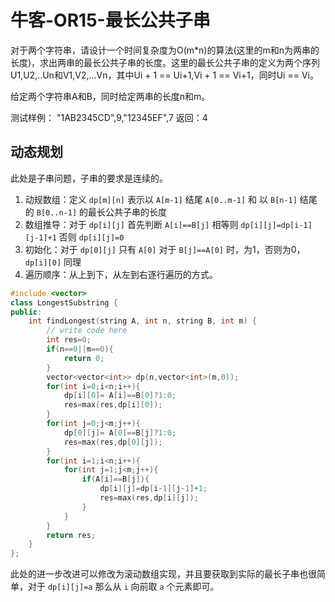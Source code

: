 # 牛客-OR15-最长公共子串

对于两个字符串，请设计一个时间复杂度为O(m*n)的算法(这里的m和n为两串的长度)，求出两串的最长公共子串的长度。这里的最长公共子串的定义为两个序列U1,U2,..Un和V1,V2,...Vn，其中Ui + 1 == Ui+1,Vi + 1 == Vi+1，同时Ui == Vi。

给定两个字符串A和B，同时给定两串的长度n和m。

测试样例：
"1AB2345CD",9,"12345EF",7
返回：4

## 动态规划

此处是子串问题，子串的要求是连续的。

1. 动规数组：定义 `dp[m][n]` 表示以 `A[m-1]` 结尾 `A[0..m-1]` 和 以 `B[n-1]` 结尾的 `B[0..n-1]` 的最长公共子串的长度
2. 数组推导：对于 `dp[i][j]` 首先判断 `A[i]==B[j]` 相等则 `dp[i][j]=dp[i-1][j-1]+1` 否则 `dp[i][j]=0`
3. 初始化：对于 `dp[0][j]` 只有 `A[0]` 对于 `B[j]==A[0]` 时，为1，否则为0，`dp[i][0]` 同理
4. 遍历顺序：从上到下，从左到右逐行遍历的方式。

```c++
#include <vector>
class LongestSubstring {
public:
    int findLongest(string A, int n, string B, int m) {
        // write code here
        int res=0;
        if(n==0||m==0){
            return 0;
        }
        vector<vector<int>> dp(n,vector<int>(m,0));
        for(int i=0;i<n;i++){
            dp[i][0]= A[i]==B[0]?1:0;
            res=max(res,dp[i][0]);
        }
        for(int j=0;j<m;j++){
            dp[0][j]= A[0]==B[j]?1:0;
            res=max(res,dp[0][j]);
        }
        for(int i=1;i<n;i++){
            for(int j=1;j<m;j++){
                if(A[i]==B[j]){
                    dp[i][j]=dp[i-1][j-1]+1;
                    res=max(res,dp[i][j]);
                }
            }
        }
        return res;
    }
};
```

此处的进一步改进可以修改为滚动数组实现，并且要获取到实际的最长子串也很简单，对于 `dp[i][j]=a` 那么从 `i` 向前取 `a` 个元素即可。

